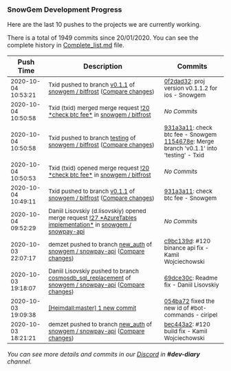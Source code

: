 
### SnowGem Development Progress

Here are the last 10 pushes to the projects we are currently working.

There is a total of 1949 commits since 20/01/2020. You can see the complete history in
 [Complete_list.md](Complete_list.md) file.

| Push Time | Description | Commits |
| --- | --- | --- |
| <sub>2020-10-04 10:53:21</sub> | <sub>Txid pushed to branch [v0\.1\.1](https://gitlab.com/snowgem/bitfrost/commits/v0.1.1) of [snowgem / bitfrost](https://gitlab.com/snowgem/bitfrost) ([Compare changes](https://gitlab.com/snowgem/bitfrost/compare/931a3a1183b1083de0be7facea72df1624af266e...0f2dad326a3941934b31e1f71c8c6bd5c7c53bd7))</sub> | <sub>[0f2dad32](https://gitlab.com/snowgem/bitfrost/-/commit/0f2dad326a3941934b31e1f71c8c6bd5c7c53bd7): proj version v0.1.1.2 for ios - Snowgem</sub> |
| <sub>2020-10-04 10:50:58</sub> | <sub>Txid (txid) merged merge request [\!20 \*check btc fee\*](https://gitlab.com/snowgem/bitfrost/-/merge_requests/20) in [snowgem / bitfrost](https://gitlab.com/snowgem/bitfrost)</sub> | <sub>_No Commits_</sub> |
| <sub>2020-10-04 10:50:58</sub> | <sub>Txid pushed to branch [testing](https://gitlab.com/snowgem/bitfrost/commits/testing) of [snowgem / bitfrost](https://gitlab.com/snowgem/bitfrost) ([Compare changes](https://gitlab.com/snowgem/bitfrost/compare/e4a2b7922478d7968576c2e68a1afaaef3906b87...1154678e7bb932fe4e53c63edfd21ea5a949d824))</sub> | <sub>[931a3a11](https://gitlab.com/snowgem/bitfrost/-/commit/931a3a1183b1083de0be7facea72df1624af266e): check btc fee - Snowgem<br>[1154678e](https://gitlab.com/snowgem/bitfrost/-/commit/1154678e7bb932fe4e53c63edfd21ea5a949d824): Merge branch 'v0.1.1' into 'testing' - Txid</sub> |
| <sub>2020-10-04 10:50:53</sub> | <sub>Txid (txid) opened merge request [\!20 \*check btc fee\*](https://gitlab.com/snowgem/bitfrost/-/merge_requests/20) in [snowgem / bitfrost](https://gitlab.com/snowgem/bitfrost)</sub> | <sub>_No Commits_</sub> |
| <sub>2020-10-04 10:49:11</sub> | <sub>Txid pushed to branch [v0\.1\.1](https://gitlab.com/snowgem/bitfrost/commits/v0.1.1) of [snowgem / bitfrost](https://gitlab.com/snowgem/bitfrost) ([Compare changes](https://gitlab.com/snowgem/bitfrost/compare/4c2c2138edf6cafed162e37d896f16862fd3fa37...931a3a1183b1083de0be7facea72df1624af266e))</sub> | <sub>[931a3a11](https://gitlab.com/snowgem/bitfrost/-/commit/931a3a1183b1083de0be7facea72df1624af266e): check btc fee - Snowgem</sub> |
| <sub>2020-10-04 09:52:29</sub> | <sub>Daniil Lisovskiy (d.lisovskiy) opened merge request [\!27 \*AzureTables implementation\*](https://gitlab.com/snowgem/snowpay-api/-/merge_requests/27) in [snowgem / snowpay\-api](https://gitlab.com/snowgem/snowpay-api)</sub> | <sub>_No Commits_</sub> |
| <sub>2020-10-03 22:07:17</sub> | <sub>demzet pushed to branch [new\_auth](https://gitlab.com/snowgem/snowpay-api/commits/new_auth) of [snowgem / snowpay\-api](https://gitlab.com/snowgem/snowpay-api) ([Compare changes](https://gitlab.com/snowgem/snowpay-api/compare/bec443a26767586366395914d82bc27284f57045...c9bc139d910a1eb22b33790ef62a2758e687103a))</sub> | <sub>[c9bc139d](https://gitlab.com/snowgem/snowpay-api/-/commit/c9bc139d910a1eb22b33790ef62a2758e687103a): #120 binance api fix - Kamil Wojciechowski</sub> |
| <sub>2020-10-03 19:18:07</sub> | <sub>Daniil Lisovskiy pushed to branch [cosmosdb\_sql\_replacement](https://gitlab.com/snowgem/snowpay-api/commits/cosmosdb_sql_replacement) of [snowgem / snowpay\-api](https://gitlab.com/snowgem/snowpay-api) ([Compare changes](https://gitlab.com/snowgem/snowpay-api/compare/947c41412c9acb2793c2b912f5732bff7c51fd54...69dce30c874953242fa83479c87837571794c953))</sub> | <sub>[69dce30c](https://gitlab.com/snowgem/snowpay-api/-/commit/69dce30c874953242fa83479c87837571794c953): Readme fix - Daniil Lisovskiy</sub> |
| <sub>2020-10-03 19:09:38</sub> | <sub>[[Heimdall:master] 1 new commit](https://github.com/ciripel/Heimdall/commit/054ba72f4c21757cd9b12e5c107ba9f42f587f7b)</sub> | <sub>[054ba72](https://github.com/ciripel/Heimdall/commit/054ba72f4c21757cd9b12e5c107ba9f42f587f7b) fixed the new id of #bot-commands - ciripel</sub> |
| <sub>2020-10-03 18:21:21</sub> | <sub>demzet pushed to branch [new\_auth](https://gitlab.com/snowgem/snowpay-api/commits/new_auth) of [snowgem / snowpay\-api](https://gitlab.com/snowgem/snowpay-api) ([Compare changes](https://gitlab.com/snowgem/snowpay-api/compare/95a3fa6ff531dfd8499b510dc270ccde9e05e96f...bec443a26767586366395914d82bc27284f57045))</sub> | <sub>[bec443a2](https://gitlab.com/snowgem/snowpay-api/-/commit/bec443a26767586366395914d82bc27284f57045): #120 build fix - Kamil Wojciechowski</sub> |

_You can see more details and commits in our [Discord](https://discord.gg/zumGnbg) in **#dev-diary** channel._
